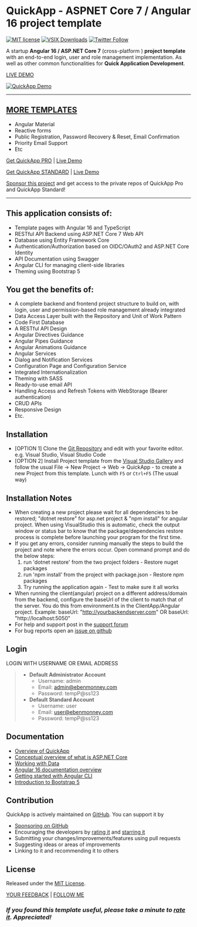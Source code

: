 # **QuickApp** - ASPNET Core 7 / Angular 16 project template
[![MIT license](https://cdn.rawgit.com/emonney/tempa/7e9d69ad/MITLicense.png)](https://github.com/emonney/QuickApp/blob/master/LICENSE)
[![VSIX Downloads](https://img.shields.io/visual-studio-marketplace/d/adentum.QuickApp-ASPNETCoreAngularXProjectTemplate)](https://marketplace.visualstudio.com/items?itemName=adentum.QuickApp-ASPNETCoreAngularXProjectTemplate)
[![Twitter Follow](https://img.shields.io/twitter/follow/kommand?style=social)](https://twitter.com/kommand)

A startup **Angular 16 / ASP.NET Core 7** (cross-platform ) **project template** with an end-to-end login, user and role management implementation.
As well as other common functionalities for **Quick Application Development**.

[LIVE DEMO](https://quickapp-standard.azurewebsites.net)

[![QuickApp Demo](https://github.com/emonney/QuickApp/blob/9b122b7f3c38121699d3ec41b700474e192abe37/QuickApp.gif?raw=true)](https://www.youtube.com/watch?v=Wuh7NIZ96jA)

___
## [MORE TEMPLATES](https://www.ebenmonney.com/templates)
*   Angular Material
*	Reactive forms
*	Public Registration, Password Recovery & Reset, Email Confirmation
*   Priority Email Support
*   Etc

[Get QuickApp PRO](https://www.ebenmonney.com/product/quickapp-pro) | [Live Demo](http://quickapp-pro.ebenmonney.com/)

[Get QuickApp STANDARD](https://www.ebenmonney.com/product/quickapp-standard) | [Live Demo](http://quickapp-standard.ebenmonney.com/)

[Sponsor this project](https://github.com/sponsors/emonney) and get access to the private repos of QuickApp Pro and QuickApp Standard!
___



## This application consists of:

*   Template pages with Angular 16 and TypeScript
*   RESTful API Backend using ASP.NET Core 7 Web API
*   Database using Entity Framework Core
*   Authentication/Authorization based on OIDC/OAuth2 and ASP.NET Core Identity
*   API Documentation using Swagger
*   Angular CLI for managing client-side libraries
*   Theming using Bootstrap 5

## You get the benefits of:

*   A complete backend and frontend project structure to build on, with login, user and permission-based role management already integrated
*   Data Access Layer built with the Repository and Unit of Work Pattern
*   Code First Database
*   A RESTful API Design
*   Angular Directives Guidance
*   Angular Pipes Guidance
*   Angular Animations Guidance
*   Angular Services
*   Dialog and Notification Services
*   Configuration Page and Configuration Service
*   Integrated Internationalization
*   Theming with SASS
*   Ready-to-use email API
*   Handling Access and Refresh Tokens with WebStorage (Bearer authentication)
*   CRUD APIs
*   Responsive Design
*   Etc.


## Installation

*   [OPTION 1] Clone the [Git Repository](https://github.com/emonney/QuickApp.git) and edit with your favorite editor. e.g. Visual Studio, Visual Studio Code
*   [OPTION 2] Install Project template from the [Visual Studio Gallery](https://marketplace.visualstudio.com/items?itemName=adentum.QuickApp-ASPNETCoreAngularXProjectTemplate) and follow the usual File -> New Project -> Web -> QuickApp - to create a new Project from this template.
    Lunch with `F5` or `Ctrl+F5` (The usual way)


## Installation Notes

*   When creating a new project please wait for all dependencies to be restored; "dotnet restore" for asp.net project & "npm install" for angular project.
    When using VisualStudio this is automatic, check the output window or status bar to know that the package/dependencies restore process is complete before launching your program for the first time.
*   If you get any errors, consider running manually the steps to build the project and note where the errors occur.
    Open command prompt and do the below steps:  
    1. run 'dotnet restore' from the two project folders - Restore nuget packages
	2. run 'npm install' from the project with package.json - Restore npm packages
	3. Try running the application again - Test to make sure it all works
*	When running the client(angular) project on a different address/domain from the backend, configure the baseUrl of the client to match that of the server.
	You do this from environment.ts in the ClientApp/Angular project.
	Example: baseUrl: "http://yourbackendserver.com" OR baseUrl: "http://localhost:5050"
*	For help and support post in the [support forum](https://www.ebenmonney.com/support/forum/product-support)
*	For bug reports open an [issue on github](https://github.com/emonney/QuickApp/issues)


## Login

LOGIN WITH USERNAME OR EMAIL ADDRESS
> * **Default Administrator Account**
>   * Username: admin
>   * Email:    admin@ebenmonney.com
>   * Password: tempP@ss123
> * **Default Standard Account**
>   * Username: user
>   * Email:    user@ebenmonney.com
>   * Password: tempP@ss123


## Documentation

*   [Overview of QuickApp](https://www.ebenmonney.com/quickapp)
*   [Conceptual overview of what is ASP.NET Core](https://go.microsoft.com/fwlink/?LinkId=518008)
*   [Working with Data](https://docs.microsoft.com/en-us/ef/#pivot=efcore)
*   [Angular 16 documentation overview](https://angular.io/guide/quickstart)
*   [Getting started with Angular CLI](https://cli.angular.io)
*   [Introduction to Bootstrap 5](https://getbootstrap.com/docs/5.2/getting-started/introduction)


## Contribution

QuickApp is actively maintained on [GitHub](https://github.com/emonney/QuickApp). You can support it by
*   [Sponsoring on GitHub](https://github.com/sponsors/emonney)
*   Encouraging the developers by [rating it](https://marketplace.visualstudio.com/items?itemName=adentum.QuickApp-ASPNETCoreAngularXProjectTemplate#review-details) and [starring it](https://github.com/emonney/QuickApp)
*   Submitting your changes/improvements/features using pull requests
*   Suggesting ideas or areas of improvements
*   Linking to it and recommending it to others


## License

Released under the [MIT License](https://github.com/emonney/QuickApp/blob/master/LICENSE).

[YOUR FEEDBACK](mailto:feedback@ebenmonney.com) | [FOLLOW ME](https://twitter.com/kommand)

### _**If you found this template useful, please take a minute to [rate it](https://marketplace.visualstudio.com/items?itemName=adentum.QuickApp-ASPNETCoreAngularXProjectTemplate#review-details). Appreciated!**_

